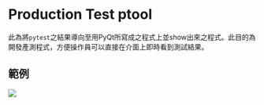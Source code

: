 # Production Test ptool

此為將```pytest```之結果導向至用PyQt所寫成之程式上並show出來之程式。此目的為開發產測程式，方便操作員可以直接在介面上即時看到測試結果。

## 範例

<img src="images/image.gif">
